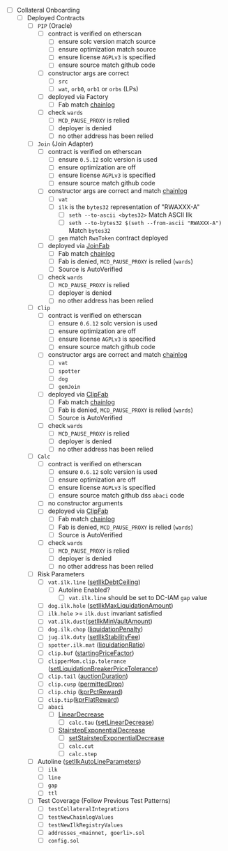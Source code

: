 * [ ] Collateral Onboarding
  * [ ] Deployed Contracts
    * [ ] `PIP` (Oracle)
      * [ ] contract is verified on etherscan
        * [ ] ensure solc version match source
        * [ ] ensure optimization match source
        * [ ] ensure license `AGPLv3` is specified
        * [ ] ensure source match github code
      * [ ] constructor args are correct
        * [ ] `src`
        * [ ] `wat`, `orb0`, `orb1` or `orbs` (LPs)
      * [ ] deployed via Factory
        * [ ] Fab match [chainlog](https://chainlog.makerdao.com/)
      * [ ] check `wards`
        * [ ] `MCD_PAUSE_PROXY` is relied
        * [ ] deployer is denied
        * [ ] no other address has been relied
    * [ ] `Join` (Join Adapter)
      * [ ] contract is verified on etherscan
        * [ ] ensure `0.5.12` solc version is used
        * [ ] ensure optimization are off
        * [ ] ensure license `AGPLv3` is specified
        * [ ] ensure source match github code
      * [ ] constructor args are correct and match [chainlog](https://chainlog.makerdao.com/)
        * [ ] `vat`
        * [ ] `ilk` is the `bytes32` representation of "RWAXXX-A"
          * [ ] `seth --to-ascii <bytes32>` Match ASCII Ilk
          * [ ] `seth --to-bytes32 $(seth --from-ascii "RWAXXX-A")` Match `bytes32`
        * [ ] `gem` match `RwaToken` contract deployed
      * [ ] deployed via [JoinFab](https://github.com/brianmcmichael/JoinFab/blob/master/src/JoinFab.sol)
        * [ ] Fab match [chainlog](https://chainlog.makerdao.com/)
        * [ ] Fab is denied, `MCD_PAUSE_PROXY` is relied (`wards`)
        * [ ] Source is AutoVerified
      * [ ] check `wards`
        * [ ] `MCD_PAUSE_PROXY` is relied
        * [ ] deployer is denied
        * [ ] no other address has been relied
    * [ ] `Clip`
      * [ ] contract is verified on etherscan
        * [ ] ensure `0.6.12` solc version is used
        * [ ] ensure optimization are off
        * [ ] ensure license `AGPLv3` is specified
        * [ ] ensure source match github code
      * [ ] constructor args are correct and match [chainlog](https://chainlog.makerdao.com/)
        * [ ] `vat`
        * [ ] `spotter`
        * [ ] `dog`
        * [ ] `gemJoin`
      * [ ] deployed via [ClipFab](https://github.com/makerdao/dss-deploy/blob/master/src/DssDeploy.sol)
        * [ ] Fab match [chainlog](https://chainlog.makerdao.com/)
        * [ ] Fab is denied, `MCD_PAUSE_PROXY` is relied (`wards`)
        * [ ] Source is AutoVerified
      * [ ] check `wards`
        * [ ] `MCD_PAUSE_PROXY` is relied
        * [ ] deployer is denied
        * [ ] no other address has been relied
    * [ ] `Calc`
      * [ ] contract is verified on etherscan
        * [ ] ensure `0.6.12` solc version is used
        * [ ] ensure optimization are off
        * [ ] ensure license `AGPLv3` is specified
        * [ ] ensure source match github dss `abaci` code
      * [ ] no constructor arguments
      * [ ] deployed via [ClipFab](https://github.com/makerdao/dss-deploy/blob/master/src/DssDeploy.sol)
        * [ ] Fab match [chainlog](https://chainlog.makerdao.com/)
        * [ ] Fab is denied, `MCD_PAUSE_PROXY` is relied (`wards`)
        * [ ] Source is AutoVerified
      * [ ] check `wards`
        * [ ] `MCD_PAUSE_PROXY` is relied
        * [ ] deployer is denied
        * [ ] no other address has been relied
    * [ ] Risk Parameters
      * [ ] `vat.ilk.line` ([setIlkDebtCeiling](https://github.com/makerdao/dss-exec-lib/blob/v0.0.9/src/DssExecLib.sol#L611))
        * [ ] Autoline Enabled?
          * [ ] `vat.ilk.line` should be set to DC-IAM `gap` value
      * [ ] `dog.ilk.hole` ([setIlkMaxLiquidationAmount](https://github.com/makerdao/dss-exec-lib/blob/v0.0.9/src/DssExecLib.sol#L699))
      * [ ] `ilk.hole` >= `ilk.dust` invariant satisfied
      * [ ] `vat.ilk.dust`([setIlkMinVaultAmount](https://github.com/makerdao/dss-exec-lib/blob/v0.0.9/src/DssExecLib.sol#L676))
      * [ ] `dog.ilk.chop` ([liquidationPenalty](https://github.com/makerdao/dss-exec-lib/blob/v0.0.9/src/DssExecLib.sol#L689))
      * [ ] `jug.ilk.duty` ([setIlkStabilityFee](https://github.com/makerdao/dss-exec-lib/blob/v0.0.9/src/DssExecLib.sol#L792))
      * [ ] `spotter.ilk.mat`  ([liquidationRatio](https://github.com/makerdao/dss-exec-lib/blob/v0.0.9/src/DssExecLib.sol#L709))
      * [ ] `clip.buf`  ([startingPriceFactor](https://github.com/makerdao/dss-exec-lib/blob/v0.0.9/src/DssExecLib.sol#L720))
      * [ ] `clipperMom.clip.tolerance` ([setLiquidationBreakerPriceTolerance](https://github.com/makerdao/dss-exec-lib/blob/v0.0.9/src/DssExecLib.sol#L772))
      * [ ] `clip.tail` ([auctionDuration](https://github.com/makerdao/dss-exec-lib/blob/v0.0.9/src/DssExecLib.sol#L731))
      * [ ] `clip.cusp` ([permittedDrop](https://github.com/makerdao/dss-exec-lib/blob/v0.0.9/src/DssExecLib.sol#L740))
      * [ ] `clip.chip` ([kprPctReward](https://github.com/makerdao/dss-exec-lib/blob/v0.0.9/src/DssExecLib.sol#L750))
      * [ ] `clip.tip`([kprFlatReward](https://github.com/makerdao/dss-exec-lib/blob/v0.0.9/src/DssExecLib.sol#L760))
      * [ ] `abaci`
        * [ ] [LinearDecrease](https://github.com/makerdao/dss/blob/v0.0.9/src/abaci.sol#L29)
          * [ ] `calc.tau` ([setLinearDecrease](https://github.com/makerdao/dss-exec-lib/blob/v0.0.9/src/DssExecLib.sol#L811))
        * [ ] [StairstepExponentialDecrease](https://github.com/makerdao/dss/blob/v0.0.9/src/abaci.sol#L91)
          * [ ] [setStairstepExponentialDecrease](https://github.com/makerdao/dss-exec-lib/blob/v0.0.9/src/DssExecLib.sol#L822)
          * [ ] `calc.cut`
          * [ ] `calc.step`
    * [ ] Autoline ([setIlkAutoLineParameters](https://github.com/makerdao/dss-exec-lib/blob/v0.0.9/src/DssExecLib.sol#L648))
      * [ ] `ilk`
      * [ ] `line`
      * [ ] `gap`
      * [ ] `ttl`
    * [ ] Test Coverage (Follow Previous Test Patterns)
      * [ ] `testCollateralIntegrations`
      * [ ] `testNewChainlogValues`
      * [ ] `testNewIlkRegistryValues`
      * [ ] `addresses_<mainnet, goerli>.sol`
      * [ ] `config.sol`
